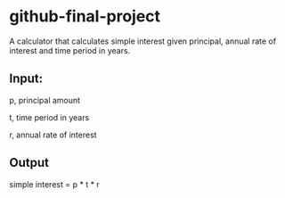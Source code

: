 # github-final-project

A calculator that calculates simple interest given principal, annual rate of interest and time period in years.

## Input:
p, principal amount

t, time period in years

r, annual rate of interest
## Output
  simple interest = p * t * r
